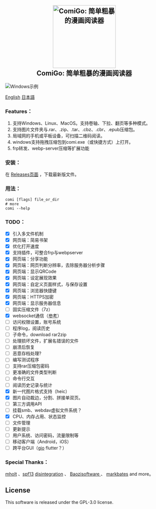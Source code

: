 <h2 align="center">
  <img src="https://raw.githubusercontent.com/yumenaka/comi/master/icon.ico" alt="ComiGo: 简单粗暴的漫画阅读器" width="200">
  <br>ComiGo: 简单粗暴的漫画阅读器<br>
</h2>

![Windows示例](https://www.yumenaka.net/wp-content/uploads/2020/08/sample.gif "Windows示例")

[English](https://github.com/yumenaka/comi/blob/master/README_EN.md)   [日本語](https://github.com/yumenaka/comi/blob/master/README_JP.md)

### Features：  
1. 支持Windows、Linux、MacOS。支持卷轴、下拉、翻页等多种模式。
2. 支持图片文件夹与.rar、.zip、.tar、.cbz、.cbr、.epub压缩包。
3. 局域网的手机或平板设备，可扫描二维码阅读。  
4. windows支持拖拽压缩包到comi.exe（或快捷方式）上打开。
5. frp转发、webp-server压缩等扩展功能
### 安装：
在 [Releases页面](https://github.com/yumenaka/comi/releases ) ，下载最新版文件。

### 用法：
```
comi [flags] file_or_dir
# more
comi --help
```

### TODO：
- [x] 引入多文件机制
- [x] 网页端：简易书架
- [x] 优化打开速度
- [x] 支持插件，可整合frp与webpserver
- [x] 网页端：分享功能
- [x] 网页端：网页判断分辨率，去除服务器分析步骤
- [x] 网页端：显示QRCode
- [x] 网页端：设定展现效果
- [x] 网页端：自定义页面样式，与保存设置
- [x] 网页端：浏览器快捷键
- [x] 网页端：HTTPS加密
- [x] 网页端：显示服务器信息
- [ ] 固实压缩文件（7z）
- [x] websocket通信（[参考](https://github.com/Unrud/remote-touchpad)）
- [ ] 访问权限设置，账号系统
- [ ] 程序log，阅读历史
- [ ] 子命令，download rar2zip 
- [ ] 处理损坏文件，扩展名错误的文件
- [ ] 崩溃后恢复
- [ ] 恶意存档处理?
- [ ] 编写测试程序
- [ ] 支持rar压缩包密码
- [ ] 更准确的文件类型判断
- [ ] 命令行交互
- [ ] 阅读历史记录与统计
- [x] 新一代图片格式支持（heic）
- [x] 图片自动裁边，分割、拼接单双页。
- [ ] 第三方调用API
- [ ] 挂载smb、webdav虚拟文件系统？
- [x] CPU、内存占用、状态监控
- [ ] 文件管理
- [ ] 更新提示
- [ ] 用户系统、访问密码，流量限制等
- [ ] 移动客户端（Android，iOS）
- [ ] 跨平台GUI（[gio](https://gioui.org/) flutter？）

### Special Thanks：
[mholt](https://github.com/mholt)  、[spf13](https://github.com/spf13)  [disintegration](https://github.com/disintegration)   、 [Baozisoftware ](https://github.com/Baozisoftware) 、 [markbates](github.com/markbates/pkger)  and more。

## License

This software is released under the GPL-3.0 license.
